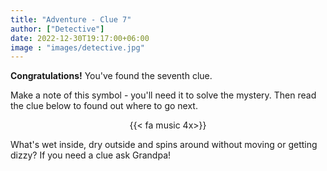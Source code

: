 ```yaml
---
title: "Adventure - Clue 7"
author: ["Detective"]
date: 2022-12-30T19:17:00+06:00
image : "images/detective.jpg"
---
```


**Congratulations!**  You've found the seventh clue.

Make a note of this symbol - you'll need it to solve the mystery.  Then read the clue below to found out where to go next.

<div style="text-align: center">
{{< fa music 4x>}}
</div>

What's wet inside, dry outside and spins around without moving or getting dizzy?  If you need a clue ask Grandpa!
